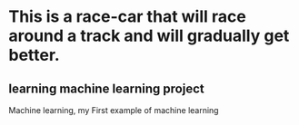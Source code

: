 # This is a race-car that will race around a track and will gradually get better.
## learning machine learning project
Machine learning,  my First example of machine learning 
